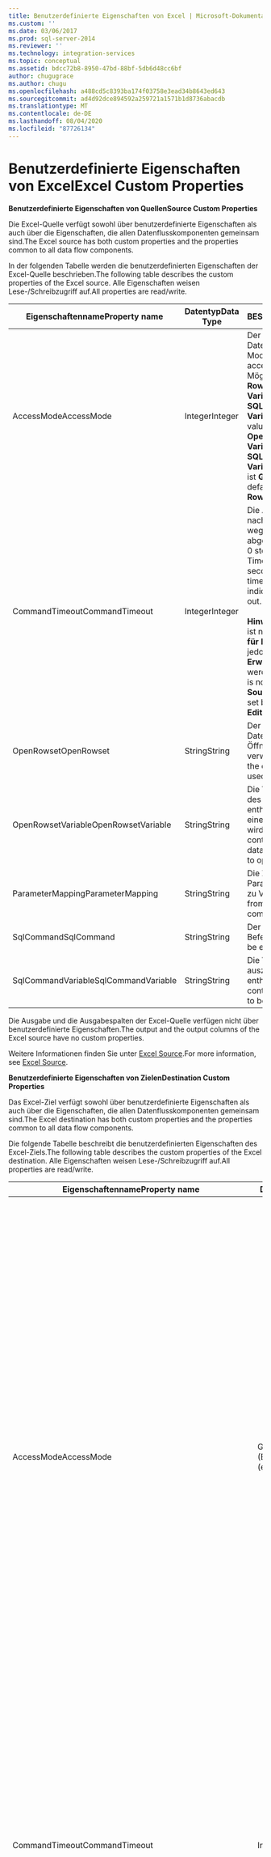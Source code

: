 ```yaml
---
title: Benutzerdefinierte Eigenschaften von Excel | Microsoft-Dokumentation
ms.custom: ''
ms.date: 03/06/2017
ms.prod: sql-server-2014
ms.reviewer: ''
ms.technology: integration-services
ms.topic: conceptual
ms.assetid: bdcc72b8-8950-47bd-88bf-5db6d48cc6bf
author: chugugrace
ms.author: chugu
ms.openlocfilehash: a488cd5c8393ba174f03758e3ead34b8643ed643
ms.sourcegitcommit: ad4d92dce894592a259721a1571b1d8736abacdb
ms.translationtype: MT
ms.contentlocale: de-DE
ms.lasthandoff: 08/04/2020
ms.locfileid: "87726134"
---
```

# <a name="excel-custom-properties"></a><span data-ttu-id="ee767-102">Benutzerdefinierte Eigenschaften von Excel</span><span class="sxs-lookup"><span data-stu-id="ee767-102">Excel Custom Properties</span></span>
  <span data-ttu-id="ee767-103">**Benutzerdefinierte Eigenschaften von Quellen**</span><span class="sxs-lookup"><span data-stu-id="ee767-103">**Source Custom Properties**</span></span>  
  
 <span data-ttu-id="ee767-104">Die Excel-Quelle verfügt sowohl über benutzerdefinierte Eigenschaften als auch über die Eigenschaften, die allen Datenflusskomponenten gemeinsam sind.</span><span class="sxs-lookup"><span data-stu-id="ee767-104">The Excel source has both custom properties and the properties common to all data flow components.</span></span>  
  
 <span data-ttu-id="ee767-105">In der folgenden Tabelle werden die benutzerdefinierten Eigenschaften der Excel-Quelle beschrieben.</span><span class="sxs-lookup"><span data-stu-id="ee767-105">The following table describes the custom properties of the Excel source.</span></span> <span data-ttu-id="ee767-106">Alle Eigenschaften weisen Lese-/Schreibzugriff auf.</span><span class="sxs-lookup"><span data-stu-id="ee767-106">All properties are read/write.</span></span>  
  
|<span data-ttu-id="ee767-107">Eigenschaftenname</span><span class="sxs-lookup"><span data-stu-id="ee767-107">Property name</span></span>|<span data-ttu-id="ee767-108">Datentyp</span><span class="sxs-lookup"><span data-stu-id="ee767-108">Data Type</span></span>|<span data-ttu-id="ee767-109">BESCHREIBUNG</span><span class="sxs-lookup"><span data-stu-id="ee767-109">Description</span></span>|  
|-------------------|---------------|-----------------|  
|<span data-ttu-id="ee767-110">AccessMode</span><span class="sxs-lookup"><span data-stu-id="ee767-110">AccessMode</span></span>|<span data-ttu-id="ee767-111">Integer</span><span class="sxs-lookup"><span data-stu-id="ee767-111">Integer</span></span>|<span data-ttu-id="ee767-112">Der zum Zugreifen auf die Datenbank verwendete Modus.</span><span class="sxs-lookup"><span data-stu-id="ee767-112">The mode used to access the database.</span></span> <span data-ttu-id="ee767-113">Mögliche Werte sind **Open Rowset**, **Open Rowset from Variable**, `SQL Command` und **SQL command from Variable**.</span><span class="sxs-lookup"><span data-stu-id="ee767-113">The possible values are **Open Rowset**, **Open Rowset from Variable**, `SQL Command`, and **SQL Command from Variable**.</span></span> <span data-ttu-id="ee767-114">Der Standardwert ist **Geöffnetes Rowset**.</span><span class="sxs-lookup"><span data-stu-id="ee767-114">The default value is **Open Rowset**.</span></span>|  
|<span data-ttu-id="ee767-115">CommandTimeout</span><span class="sxs-lookup"><span data-stu-id="ee767-115">CommandTimeout</span></span>|<span data-ttu-id="ee767-116">Integer</span><span class="sxs-lookup"><span data-stu-id="ee767-116">Integer</span></span>|<span data-ttu-id="ee767-117">Die Anzahl der Sekunden, nach denen ein Befehl wegen eines Timeouts abgebrochen wird.  Der Wert 0 steht für ein unbegrenztes Timeout.</span><span class="sxs-lookup"><span data-stu-id="ee767-117">The number of seconds before a command times out.  A value of 0 indicates an infinite time-out.</span></span><br /><br /> <span data-ttu-id="ee767-118">**Hinweis** Diese Eigenschaft ist nicht im **Quellen-Editor für Excel**verfügbar, kann jedoch mit dem Dialogfeld **Erweiterter Editor**festgelegt werden.</span><span class="sxs-lookup"><span data-stu-id="ee767-118">**Note** This property is not available in the **Excel Source Editor**, but can be set by using the **Advanced Editor**.</span></span>|  
|<span data-ttu-id="ee767-119">OpenRowset</span><span class="sxs-lookup"><span data-stu-id="ee767-119">OpenRowset</span></span>|<span data-ttu-id="ee767-120">String</span><span class="sxs-lookup"><span data-stu-id="ee767-120">String</span></span>|<span data-ttu-id="ee767-121">Der Name des Datenbankobjekts, das zum Öffnen eines Rowsets verwendet wird.</span><span class="sxs-lookup"><span data-stu-id="ee767-121">The name of the database object that is used to open a rowset.</span></span>|  
|<span data-ttu-id="ee767-122">OpenRowsetVariable</span><span class="sxs-lookup"><span data-stu-id="ee767-122">OpenRowsetVariable</span></span>|<span data-ttu-id="ee767-123">String</span><span class="sxs-lookup"><span data-stu-id="ee767-123">String</span></span>|<span data-ttu-id="ee767-124">Die Variable, die den Namen des Datenbankobjekts enthält, das zum Öffnen eines Rowsets verwendet wird.</span><span class="sxs-lookup"><span data-stu-id="ee767-124">The variable that contains the name of the database object that is used to open a rowset.</span></span>|  
|<span data-ttu-id="ee767-125">ParameterMapping</span><span class="sxs-lookup"><span data-stu-id="ee767-125">ParameterMapping</span></span>|<span data-ttu-id="ee767-126">String</span><span class="sxs-lookup"><span data-stu-id="ee767-126">String</span></span>|<span data-ttu-id="ee767-127">Die Zuordnung von Parametern im SQL-Befehl zu Variablen.</span><span class="sxs-lookup"><span data-stu-id="ee767-127">The mapping from parameters in the SQL command to variables.</span></span>|  
|<span data-ttu-id="ee767-128">SqlCommand</span><span class="sxs-lookup"><span data-stu-id="ee767-128">SqlCommand</span></span>|<span data-ttu-id="ee767-129">String</span><span class="sxs-lookup"><span data-stu-id="ee767-129">String</span></span>|<span data-ttu-id="ee767-130">Der auszuführende SQL-Befehl.</span><span class="sxs-lookup"><span data-stu-id="ee767-130">The SQL command to be executed.</span></span>|  
|<span data-ttu-id="ee767-131">SqlCommandVariable</span><span class="sxs-lookup"><span data-stu-id="ee767-131">SqlCommandVariable</span></span>|<span data-ttu-id="ee767-132">String</span><span class="sxs-lookup"><span data-stu-id="ee767-132">String</span></span>|<span data-ttu-id="ee767-133">Die Variable, die den auszuführenden SQL-Befehl enthält.</span><span class="sxs-lookup"><span data-stu-id="ee767-133">The variable that contains the SQL command to be executed.</span></span>|  
  
 <span data-ttu-id="ee767-134">Die Ausgabe und die Ausgabespalten der Excel-Quelle verfügen nicht über benutzerdefinierte Eigenschaften.</span><span class="sxs-lookup"><span data-stu-id="ee767-134">The output and the output columns of the Excel source have no custom properties.</span></span>  
  
 <span data-ttu-id="ee767-135">Weitere Informationen finden Sie unter [Excel Source](excel-source.md).</span><span class="sxs-lookup"><span data-stu-id="ee767-135">For more information, see [Excel Source](excel-source.md).</span></span>  
  
 <span data-ttu-id="ee767-136">**Benutzerdefinierte Eigenschaften von Zielen**</span><span class="sxs-lookup"><span data-stu-id="ee767-136">**Destination Custom Properties**</span></span>  
  
 <span data-ttu-id="ee767-137">Das Excel-Ziel verfügt sowohl über benutzerdefinierte Eigenschaften als auch über die Eigenschaften, die allen Datenflusskomponenten gemeinsam sind.</span><span class="sxs-lookup"><span data-stu-id="ee767-137">The Excel destination has both custom properties and the properties common to all data flow components.</span></span>  
  
 <span data-ttu-id="ee767-138">Die folgende Tabelle beschreibt die benutzerdefinierten Eigenschaften des Excel-Ziels.</span><span class="sxs-lookup"><span data-stu-id="ee767-138">The following table describes the custom properties of the Excel destination.</span></span> <span data-ttu-id="ee767-139">Alle Eigenschaften weisen Lese-/Schreibzugriff auf.</span><span class="sxs-lookup"><span data-stu-id="ee767-139">All properties are read/write.</span></span>  
  
|<span data-ttu-id="ee767-140">Eigenschaftenname</span><span class="sxs-lookup"><span data-stu-id="ee767-140">Property name</span></span>|<span data-ttu-id="ee767-141">Datentyp</span><span class="sxs-lookup"><span data-stu-id="ee767-141">Data Type</span></span>|<span data-ttu-id="ee767-142">BESCHREIBUNG</span><span class="sxs-lookup"><span data-stu-id="ee767-142">Description</span></span>|  
|-------------------|---------------|-----------------|  
|<span data-ttu-id="ee767-143">AccessMode</span><span class="sxs-lookup"><span data-stu-id="ee767-143">AccessMode</span></span>|<span data-ttu-id="ee767-144">Ganze Zahl (Enumeration)</span><span class="sxs-lookup"><span data-stu-id="ee767-144">Integer (enumeration)</span></span>|<span data-ttu-id="ee767-145">Ein Wert, der angibt, wie das Ziel auf seine Zieldatenbank zugreift.</span><span class="sxs-lookup"><span data-stu-id="ee767-145">A value that specifies how the destination accesses its destination database.</span></span><br /><br /> <span data-ttu-id="ee767-146">Diese Eigenschaft kann einen der folgenden Werte haben:</span><span class="sxs-lookup"><span data-stu-id="ee767-146">This property can have one of the following values:</span></span><br /><br /> <span data-ttu-id="ee767-147">`OpenRowset`(0): Geben Sie den Namen einer Tabelle oder Sicht an.</span><span class="sxs-lookup"><span data-stu-id="ee767-147">`OpenRowset` (0)-You provide the name of a table or view.</span></span><br /><br /> <span data-ttu-id="ee767-148">`OpenRowset from Variable`(1): Geben Sie den Namen einer Variablen an, die den Namen einer Tabelle oder Sicht enthält.</span><span class="sxs-lookup"><span data-stu-id="ee767-148">`OpenRowset from Variable` (1)-You provide the name of a variable that contains the name of a table or view.</span></span><br /><br /> <span data-ttu-id="ee767-149">`OpenRowset Using Fastload`(3): Sie geben den Namen einer Tabelle oder Sicht an.</span><span class="sxs-lookup"><span data-stu-id="ee767-149">`OpenRowset Using Fastload` (3)-You provide the name of a table or view.</span></span><br /><br /> <span data-ttu-id="ee767-150">`OpenRowset Using Fastload from Variable`(4): Geben Sie den Namen einer Variablen an, die den Namen einer Tabelle oder Sicht enthält.</span><span class="sxs-lookup"><span data-stu-id="ee767-150">`OpenRowset Using Fastload from Variable` (4)-You provide the name of a variable that contains the name of a table or view.</span></span><br /><br /> <span data-ttu-id="ee767-151">`SQL Command`(2): Sie geben eine SQL-Anweisung an.</span><span class="sxs-lookup"><span data-stu-id="ee767-151">`SQL Command` (2)-You provide a SQL statement.</span></span>|  
|<span data-ttu-id="ee767-152">CommandTimeout</span><span class="sxs-lookup"><span data-stu-id="ee767-152">CommandTimeout</span></span>|<span data-ttu-id="ee767-153">Integer</span><span class="sxs-lookup"><span data-stu-id="ee767-153">Integer</span></span>|<span data-ttu-id="ee767-154">Die maximale Ausführungsdauer in Sekunden, bevor ein Timeout für den SQL-Befehl eintritt. Der Wert **0** gibt einen unbegrenzten Zeitraum an.</span><span class="sxs-lookup"><span data-stu-id="ee767-154">The maximum number of seconds that the SQL command can run before timing out. A value of **0** indicates an infinite time.</span></span> <span data-ttu-id="ee767-155">Der Standardwert dieser Eigenschaft ist **0**.</span><span class="sxs-lookup"><span data-stu-id="ee767-155">The default value of this property is **0**.</span></span><br /><br /> <span data-ttu-id="ee767-156">Hinweis: Diese Eigenschaft ist nicht im **Ziel-Editor für Excel** verfügbar, kann jedoch mit dem **Erweiterten Editor** festgelegt werden.</span><span class="sxs-lookup"><span data-stu-id="ee767-156">Note: This property is not available in the **Excel Destination Editor**, but can be set by using the **Advanced Editor**.</span></span>|  
|<span data-ttu-id="ee767-157">FastLoadKeepIdentity</span><span class="sxs-lookup"><span data-stu-id="ee767-157">FastLoadKeepIdentity</span></span>|<span data-ttu-id="ee767-158">Boolean</span><span class="sxs-lookup"><span data-stu-id="ee767-158">Boolean</span></span>|<span data-ttu-id="ee767-159">Ein Wert, der angibt, ob Identitätswerte beim Laden von Daten kopiert werden sollen.</span><span class="sxs-lookup"><span data-stu-id="ee767-159">A value that specifies whether to copy identity values when data is loaded.</span></span> <span data-ttu-id="ee767-160">Diese Eigenschaft ist nur verfügbar, wenn eine der Optionen für das schnelle Laden verwendet wird.</span><span class="sxs-lookup"><span data-stu-id="ee767-160">This property is available only when using one of the fast load options.</span></span> <span data-ttu-id="ee767-161">Der Standardwert dieser Eigenschaft ist **False**.</span><span class="sxs-lookup"><span data-stu-id="ee767-161">The default value of this property is **False**.</span></span>|  
|<span data-ttu-id="ee767-162">FastLoadKeepNulls</span><span class="sxs-lookup"><span data-stu-id="ee767-162">FastLoadKeepNulls</span></span>|<span data-ttu-id="ee767-163">Boolean</span><span class="sxs-lookup"><span data-stu-id="ee767-163">Boolean</span></span>|<span data-ttu-id="ee767-164">Ein Wert, der angibt, ob NULL-Werte beim Laden von Daten kopiert werden sollen.</span><span class="sxs-lookup"><span data-stu-id="ee767-164">A value that specifies whether to copy Null values when data is loaded.</span></span> <span data-ttu-id="ee767-165">Diese Eigenschaft ist nur verfügbar, wenn eine der Optionen für das schnelle Laden verwendet wird.</span><span class="sxs-lookup"><span data-stu-id="ee767-165">This property is available only with one of the fast load options.</span></span> <span data-ttu-id="ee767-166">Der Standardwert dieser Eigenschaft ist **False**.</span><span class="sxs-lookup"><span data-stu-id="ee767-166">The default value of this property is **False**.</span></span>|  
|<span data-ttu-id="ee767-167">FastLoadMaxInsertCommitSize</span><span class="sxs-lookup"><span data-stu-id="ee767-167">FastLoadMaxInsertCommitSize</span></span>|<span data-ttu-id="ee767-168">Integer</span><span class="sxs-lookup"><span data-stu-id="ee767-168">Integer</span></span>|<span data-ttu-id="ee767-169">Ein Wert, der die Batchgröße angibt, für die das Excel-Ziel bei schnellen Ladevorgängen die Durchführung eines Commits versucht.</span><span class="sxs-lookup"><span data-stu-id="ee767-169">A value that specifies the batch size that the Excel destination tries to commit during fast load operations.</span></span> <span data-ttu-id="ee767-170">Der Standardwert ist **2147483647**.</span><span class="sxs-lookup"><span data-stu-id="ee767-170">The default value is **2147483647**.</span></span> <span data-ttu-id="ee767-171">Der Wert **0** gibt einen einzelnen Commitvorgang an, nachdem alle Zeilen verarbeitet wurden.</span><span class="sxs-lookup"><span data-stu-id="ee767-171">A value of **0** indicates a single commit operation after all rows are processed.</span></span>|  
|<span data-ttu-id="ee767-172">FastLoadOptions</span><span class="sxs-lookup"><span data-stu-id="ee767-172">FastLoadOptions</span></span>|<span data-ttu-id="ee767-173">String</span><span class="sxs-lookup"><span data-stu-id="ee767-173">String</span></span>|<span data-ttu-id="ee767-174">Eine Auflistung von Optionen für schnelles Laden.</span><span class="sxs-lookup"><span data-stu-id="ee767-174">A collection of fast load options.</span></span> <span data-ttu-id="ee767-175">Die Optionen für schnelles Laden beinhalten das Sperren von Tabellen und die Überprüfung von Einschränkungen.</span><span class="sxs-lookup"><span data-stu-id="ee767-175">The fast load options include the locking of tables and the checking of constraints.</span></span> <span data-ttu-id="ee767-176">Sie können eines, beides oder keines von beiden angeben.</span><span class="sxs-lookup"><span data-stu-id="ee767-176">You can specify one, both, or neither.</span></span><br /><br /> <span data-ttu-id="ee767-177">Hinweis: Einige Optionen für diese Eigenschaft sind nicht im **Ziel-Editor für Excel** verfügbar, können jedoch mit dem **Erweiterten Editor** festgelegt werden.</span><span class="sxs-lookup"><span data-stu-id="ee767-177">Note: Some options for this property are not available in the **Excel Destination Editor**, but can be set by using the **Advanced Editor**.</span></span>|  
|<span data-ttu-id="ee767-178">OpenRowset</span><span class="sxs-lookup"><span data-stu-id="ee767-178">OpenRowset</span></span>|<span data-ttu-id="ee767-179">String</span><span class="sxs-lookup"><span data-stu-id="ee767-179">String</span></span>|<span data-ttu-id="ee767-180">Wenn Access Mode auf festgelegt ist `OpenRowset` , der Name der Tabelle oder Sicht, auf die das Excel-Ziel zugreift.</span><span class="sxs-lookup"><span data-stu-id="ee767-180">When AccessMode is `OpenRowset`, the name of the table or view that the Excel destination accesses.</span></span>|  
|<span data-ttu-id="ee767-181">OpenRowsetVariable</span><span class="sxs-lookup"><span data-stu-id="ee767-181">OpenRowsetVariable</span></span>|<span data-ttu-id="ee767-182">String</span><span class="sxs-lookup"><span data-stu-id="ee767-182">String</span></span>|<span data-ttu-id="ee767-183">Wenn Access Mode auf festgelegt ist `OpenRowset from Variable` , der Name der Variablen, die den Namen der Tabelle oder Sicht enthält, auf die das Excel-Ziel zugreift.</span><span class="sxs-lookup"><span data-stu-id="ee767-183">When AccessMode is `OpenRowset from Variable`, the name of the variable that contains the name of the table or view that the Excel destination accesses.</span></span>|  
|<span data-ttu-id="ee767-184">SqlCommand</span><span class="sxs-lookup"><span data-stu-id="ee767-184">SqlCommand</span></span>|<span data-ttu-id="ee767-185">String</span><span class="sxs-lookup"><span data-stu-id="ee767-185">String</span></span>|<span data-ttu-id="ee767-186">Wenn Access Mode `SQL Command` auf festgelegt ist, gibt die Transact-SQL-Anweisung, die das Excel-Ziel verwendet, die Ziel Spalten für die Daten an.</span><span class="sxs-lookup"><span data-stu-id="ee767-186">When AccessMode is `SQL Command`, the Transact-SQL statement that the Excel destination uses to specify the destination columns for the data.</span></span>|  
  
 <span data-ttu-id="ee767-187">Die Eingabe und die Eingabespalten des Excel-Ziels verfügen nicht über benutzerdefinierte Eigenschaften.</span><span class="sxs-lookup"><span data-stu-id="ee767-187">The input and the input columns of the Excel destination have no custom properties.</span></span>  
  
 <span data-ttu-id="ee767-188">Weitere Informationen finden Sie unter [Excel Destination](excel-destination.md).</span><span class="sxs-lookup"><span data-stu-id="ee767-188">For more information, see [Excel Destination](excel-destination.md).</span></span>  
  
## <a name="see-also"></a><span data-ttu-id="ee767-189">Weitere Informationen</span><span class="sxs-lookup"><span data-stu-id="ee767-189">See Also</span></span>  
 [<span data-ttu-id="ee767-190">Common Properties</span><span class="sxs-lookup"><span data-stu-id="ee767-190">Common Properties</span></span>](../common-properties.md)  
  
  
